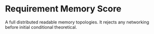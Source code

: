 # Requirement Memory Score

A full distributed readable memory topologies.
It rejects any networking before initial conditional theoretical.